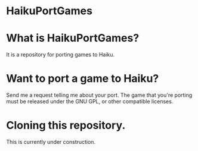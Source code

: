 HaikuPortGames
==============

What is HaikuPortGames?
=======================
It is a repository for porting games to Haiku.

Want to port a game to Haiku?
=============================
Send me a request telling me about your port. The game that you're porting must be released under the GNU GPL, or other compatible licenses.

Cloning this repository.
========================
This is currently under construction.
